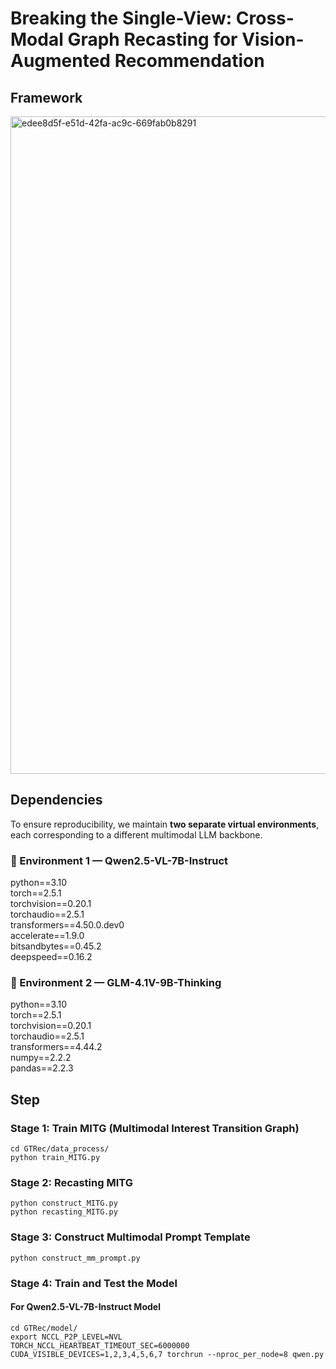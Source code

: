 # Breaking the Single-View: Cross-Modal Graph Recasting for Vision-Augmented Recommendation
## Framework
<img width="2856" height="1052" alt="edee8d5f-e51d-42fa-ac9c-669fab0b8291" src="https://github.com/user-attachments/assets/a7033603-83e6-4ed9-a9a7-0817add1abfc" />

## Dependencies

To ensure reproducibility, we maintain **two separate virtual environments**, each corresponding to a different multimodal LLM backbone.

### 🧩 Environment 1 — Qwen2.5-VL-7B-Instruct

python==3.10  
torch==2.5.1  
torchvision==0.20.1  
torchaudio==2.5.1  
transformers==4.50.0.dev0  
accelerate==1.9.0  
bitsandbytes==0.45.2  
deepspeed==0.16.2  

### 🧠 Environment 2 — GLM-4.1V-9B-Thinking

python==3.10  
torch==2.5.1  
torchvision==0.20.1  
torchaudio==2.5.1  
transformers==4.44.2  
numpy==2.2.2  
pandas==2.2.3 


## Step  
### Stage 1: Train MITG (Multimodal Interest Transition Graph)

```
cd GTRec/data_process/
python train_MITG.py
```

### Stage 2: Recasting MITG

```
python construct_MITG.py
python recasting_MITG.py
```

### Stage 3: Construct Multimodal Prompt Template 

```
python construct_mm_prompt.py
```


### Stage 4: Train and Test the Model 
#### For Qwen2.5-VL-7B-Instruct Model
```
cd GTRec/model/
export NCCL_P2P_LEVEL=NVL
TORCH_NCCL_HEARTBEAT_TIMEOUT_SEC=6000000 CUDA_VISIBLE_DEVICES=1,2,3,4,5,6,7 torchrun --nproc_per_node=8 qwen.py
```



